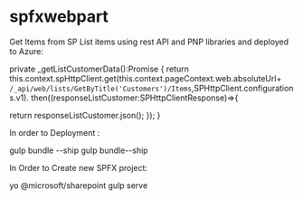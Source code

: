 # spfxwebpart
Get Items from SP List items using rest API and PNP libraries and deployed to Azure:

private _getListCustomerData():Promise<ISPListCustomers>
{
return this.context.spHttpClient.get(this.context.pageContext.web.absoluteUrl+
`/_api/web/lists/GetByTitle('Customers')/Items`,SPHttpClient.configurations.v1).
then((responseListCustomer:SPHttpClientResponse)=>{

return responseListCustomer.json();
});
}

In order to Deployment :

gulp bundle --ship
gulp bundle--ship

In Order to Create new SPFX project:

yo @microsoft/sharepoint
gulp serve
